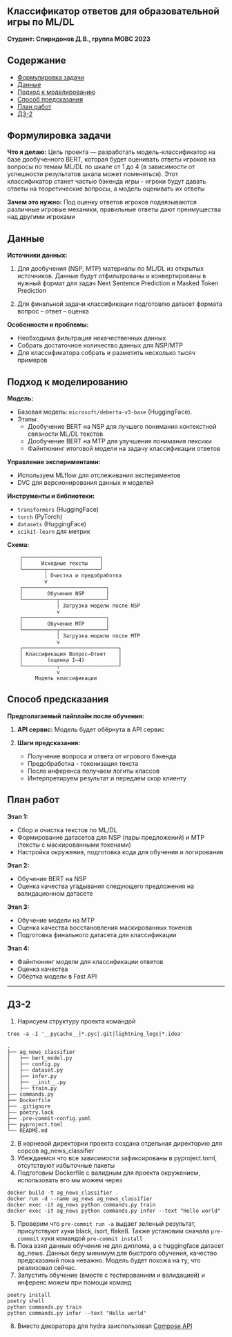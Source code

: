 ## Классификатор ответов для образовательной игры по ML/DL

**Студент: Спиридонов Д.В., группа МОВС 2023**

## Содержание

- [Формулировка задачи](#формулировка-задачи)
- [Данные](#данные)
- [Подход к моделированию](#подход-к-моделированию)
- [Способ предсказания](#способ-предсказания)
- [План работ](#план-работ)
- [ДЗ-2](#дз-2)

## Формулировка задачи

**Что я делаю:**
Цель проекта — разработать модель-классификатор на базе дообученного BERT, которая будет оценивать ответы игроков на
вопросы по темам ML/DL по шкале от 1 до 4 (в зависимости от успешности результатов шкала может поменяться).
Этот классификатор станет частью бэкенда игры - игроки будут давать ответы на теоретические вопросы, а модель оценивать
их ответы

**Зачем это нужно:**
Под оценку ответов игроков подвязываются различные игровые механики, правильные ответы дают преимущества над другими
игроками

## Данные

**Источники данных:**

1. Для дообучения (NSP, MTP) материалы по ML/DL из открытых источников. Данные будут отфильтрованы и конвертированы в
   нужный формат для задач Next Sentence Prediction и Masked Token Prediction

2. Для финальной задачи классификации подготовлю датасет формата вопрос – ответ – оценка

**Особенности и проблемы:**

- Необходима фильтрация некачественных данных
- Собрать достаточное количество данных для NSP/MTP
- Для классификатора собрать и разметить несколько тысяч примеров

## Подход к моделированию

**Модель:**

- Базовая модель: `microsoft/deberta-v3-base` (HuggingFace).
- Этапы:
    - Дообучение BERT на NSP для лучшего понимания контекстной связности ML/DL текстов
    - Дообучение BERT на MTP для улучшения понимания лексики
    - Файнтюнинг итоговой модели на задачу классификации ответов

**Управление экспериментами:**

- Используем MLflow для отслеживания экспериментов
- DVC для версионирования данных и моделей

**Инструменты и библиотеки:**

- `transformers` (HuggingFace)
- `torch` (PyTorch)
- `datasets` (HuggingFace)
- `scikit-learn` для метрик

**Схема:**

        ┌─────────────────────────┐
        │      Исходные тексты    │
        └───────┬─────────────────┘
                │ Очистка и предобработка
                v
        ┌───────────────────────────┐
        │        Обучение NSP       │
        └───────────┬───────────────┘
                    │ Загрузка модели после NSP
                    v
        ┌───────────────────────────┐
        │        Обучение MTP       │
        └───────────┬───────────────┘
                    │ Загрузка модели после MTP
                    v
        ┌───────────────────────────────┐
        │ Классификация Вопрос–Ответ    │
        │        (оценка 1–4)           │
        └───────────┬───────────────────┘
                    v
             Модель классификации

## Способ предсказания

**Предполагаемый пайплайн после обучения:**

1. **API сервис:**
   Модель будет обёрнута в API сервис

2. **Шаги предсказания:**
    - Получение вопроса и ответа от игрового бэкенда
    - Предобработка - токенизация текста
    - После инференса получаем логиты классов
    - Интерпретируем результат и передаем скор клиенту

## План работ

**Этап 1:**

- Сбор и очистка текстов по ML/DL
- Формирование датасетов для NSP (пары предложений) и MTP (тексты с маскированными токенами)
- Настройка окружения, подготовка кода для обучения и логирования

**Этап 2:**

- Обучение BERT на NSP
- Оценка качества угадывания следующего предложения на валидационном датасете

**Этап 3:**

- Обучение модели на MTP
- Оценка качества восстановления маскированных токенов
- Подготовка финального датасета для классификации

**Этап 4:**

- Файнтюнинг модели для классификации ответов
- Оценка качества
- Обёртка модели в Fast API

---

## ДЗ-2

1. Нарисуем структуру проекта командой

```
tree -a -I '__pycache__|*.pyc|.git|lightning_logs|*.idea'
```

```
.
├── ag_news_classifier
│   ├── bert_model.py
│   ├── config.py
│   ├── dataset.py
│   ├── infer.py
│   ├── __init__.py
│   ├── train.py
├── commands.py
├── Dockerfile
├── .gitignore
├── poetry.lock
├── .pre-commit-config.yaml
├── pyproject.toml
└── README.md

```

2. В корневой директории проекта создана отдельная директорию для сорсов ag_news_classifier
3. Убеждаемся что все зависимости зафиксированы в pyproject.toml, отсутствуют избыточные пакеты
4. Подготовим Dockerfile с валидным для проекта окружением, использовать его мы можем через

```
docker build -t ag_news_classifier .
docker run -d --name ag_news ag_news_classifier
docker exec -it ag_news python commands.py train
docker exec -it ag_news python commands.py infer --text "Hello world"
```

5. Проверим что `pre-commit run -a` выдает зеленый результат, присутствуют хуки black, isort, flake8. Также установим
   сначала `pre-commmit` хуки командой `pre-commit install`
6. Пока взял данные обучения не для диплома, а c huggingface датасет ag_news. Данных беру минимум для быстрого обучения,
   качество предсказаний пока неважно. Модель будет похожа на ту, что реализовал сейчас.
7. Запустить обучение (вместе с тестированием и валидацией) и инференс можем при помощи команд

```
poetry install
poetry shell
python commands.py train
python commands.py infer --text "Hello world"
```

8. Вместо декоратора для hydra заиспользовал [Compose API](https://hydra.cc/docs/advanced/compose_api/)
